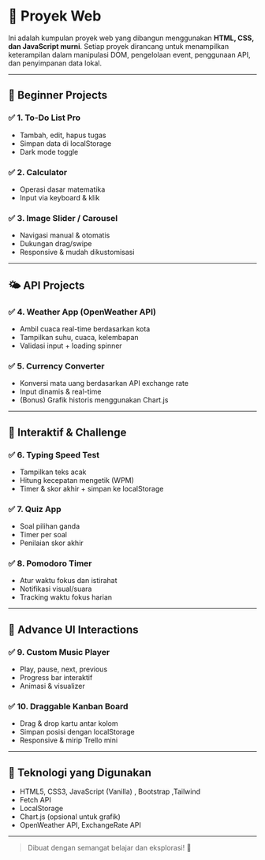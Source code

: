 # 🎯 Proyek Web

Ini adalah kumpulan proyek web yang dibangun menggunakan **HTML, CSS, dan JavaScript murni**. Setiap proyek dirancang untuk menampilkan keterampilan dalam manipulasi DOM, pengelolaan event, penggunaan API, dan penyimpanan data lokal.

---

## 🔰 Beginner Projects

### ✅ 1. To-Do List Pro

- Tambah, edit, hapus tugas
- Simpan data di localStorage
- Dark mode toggle

### ✅ 2. Calculator

- Operasi dasar matematika
- Input via keyboard & klik

### ✅ 3. Image Slider / Carousel

- Navigasi manual & otomatis
- Dukungan drag/swipe
- Responsive & mudah dikustomisasi

---

## 🌤️ API Projects

### ✅ 4. Weather App (OpenWeather API)

- Ambil cuaca real-time berdasarkan kota
- Tampilkan suhu, cuaca, kelembapan
- Validasi input + loading spinner

### ✅ 5. Currency Converter

- Konversi mata uang berdasarkan API exchange rate
- Input dinamis & real-time
- (Bonus) Grafik historis menggunakan Chart.js

---

## 🧠 Interaktif & Challenge

### ✅ 6. Typing Speed Test

- Tampilkan teks acak
- Hitung kecepatan mengetik (WPM)
- Timer & skor akhir + simpan ke localStorage

### ✅ 7. Quiz App

- Soal pilihan ganda
- Timer per soal
- Penilaian skor akhir

### ✅ 8. Pomodoro Timer

- Atur waktu fokus dan istirahat
- Notifikasi visual/suara
- Tracking waktu fokus harian

---

## 🧩 Advance UI Interactions

### ✅ 9. Custom Music Player

- Play, pause, next, previous
- Progress bar interaktif
- Animasi & visualizer

### ✅ 10. Draggable Kanban Board

- Drag & drop kartu antar kolom
- Simpan posisi dengan localStorage
- Responsive & mirip Trello mini

---

## 🧰 Teknologi yang Digunakan

- HTML5, CSS3, JavaScript (Vanilla) , Bootstrap ,Tailwind
- Fetch API
- LocalStorage
- Chart.js (opsional untuk grafik)
- OpenWeather API, ExchangeRate API

---

> Dibuat dengan semangat belajar dan eksplorasi! 🚀
